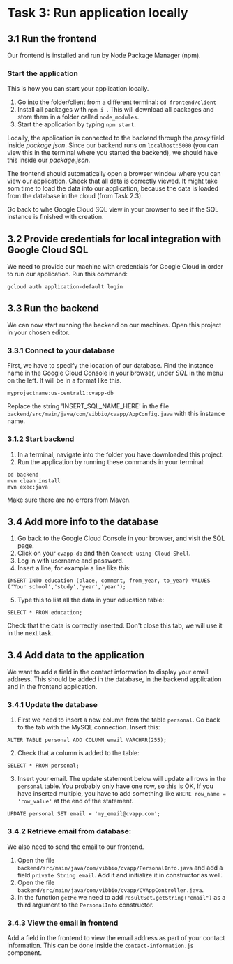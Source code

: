 # Task 3: Run application locally

## 3.1 Run the frontend 

Our frontend is installed and run by Node Package Manager (npm). 

### Start the application
This is how you can start your application locally.
 1. Go into the folder/client from a different terminal: `cd frontend/client`
 2. Install all packages with `npm i `.
 This will download all packages and store them in a folder called `node_modules`.
 3. Start the application by typing `npm start`.

Locally, the application is connected to the backend through the *proxy* field inside *package.json*. 
Since our backend runs on `localhost:5000` (you can view this in the terminal where you started the backend),
we should have this inside our *package.json*.

The frontend should automatically open a browser window where you can view our application.
Check that all data is correctly viewed. It might take som time to load the data into our application,
because the data is loaded from the database in the cloud (from Task 2.3).

Go back to whe Google Cloud SQL view in your browser to see if the SQL instance is finished with creation.

## 3.2 Provide credentials for local integration with Google Cloud SQL
We need to provide our machine with credentials for Google Cloud in order to run our application. Run this command:
```
gcloud auth application-default login
```

## 3.3 Run the backend
We can now start running the backend on our machines.
Open this project in your chosen editor.

### 3.3.1 Connect to your database
First, we have to specify the location of our database.
Find the instance name in the Google Cloud Console in your browser, under *SQL* in the menu on the left.
It will be in a format like this.
```
myprojectname:us-central1:cvapp-db
```

Replace the string 'INSERT_SQL_NAME_HERE' in the file `backend/src/main/java/com/vibbio/cvapp/AppConfig.java` with this instance name.

### 3.1.2 Start backend
1. In a terminal, navigate into the folder you have downloaded this project.
2. Run the application by running these commands in your terminal:

```
cd backend
mvn clean install
mvn exec:java
```

Make sure there are no errors from Maven.

## 3.4 Add more info to the database

1. Go back to the Google Cloud Console in your browser, and visit the SQL page.
2. Click on your `cvapp-db` and then `Connect using Cloud Shell`.
3. Log in with username and password.
4. Insert a line, for example a line like this:
```
INSERT INTO education (place, comment, from_year, to_year) VALUES ('Your school','study','year','year');
```

5. Type this to list all the data in your education table:
```
SELECT * FROM education;
```
Check that the data is correctly inserted. Don't close this tab, we will use it in the next task. 


## 3.4 Add data to the application
We want to add a field in the contact information to display your email address.
This should be added in the database, in the backend application and in the frontend application.  

### 3.4.1 Update the database
1. First we need to insert a new column from the table `personal`. Go back to the tab with the MySQL connection. Insert this:
```
ALTER TABLE personal ADD COLUMN email VARCHAR(255);
```
2. Check that a column is added to the table:
```
SELECT * FROM personal;
```
3. Insert your email. The update statement below will update all rows in the `personal` table.
You probably only have one row, so this is OK, If you have inserted multiple,
you have to add something like `WHERE row_name = 'row_value'` at the end of the statement.
```
UPDATE personal SET email = 'my_email@cvapp.com';
```

### 3.4.2 Retrieve email from database:
We also need to send the email to our frontend.
1. Open the file `backend/src/main/java/com/vibbio/cvapp/PersonalInfo.java` and add a field `private String email`.
Add it and initialize it in constructor as well.
2. Open the file `backend/src/main/java/com/vibbio/cvapp/CVAppController.java`.
3. In the function `getMe` we need to add `resultSet.getString("email")` as a third argument to the `PersonalInfo` constructor.

### 3.4.3 View the email in frontend
Add a field in the frontend to view the email address as part of your contact information. 
This can be done inside the `contact-information.js` component.
